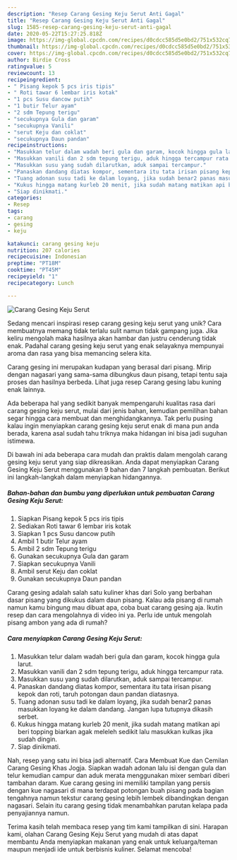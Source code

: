 ```yaml
---
description: "Resep Carang Gesing Keju Serut Anti Gagal"
title: "Resep Carang Gesing Keju Serut Anti Gagal"
slug: 1585-resep-carang-gesing-keju-serut-anti-gagal
date: 2020-05-22T15:27:25.818Z
image: https://img-global.cpcdn.com/recipes/d0cdcc585d5e0bd2/751x532cq70/carang-gesing-keju-serut-foto-resep-utama.jpg
thumbnail: https://img-global.cpcdn.com/recipes/d0cdcc585d5e0bd2/751x532cq70/carang-gesing-keju-serut-foto-resep-utama.jpg
cover: https://img-global.cpcdn.com/recipes/d0cdcc585d5e0bd2/751x532cq70/carang-gesing-keju-serut-foto-resep-utama.jpg
author: Birdie Cross
ratingvalue: 5
reviewcount: 13
recipeingredient:
- " Pisang kepok 5 pcs iris tipis"
- " Roti tawar 6 lembar iris kotak"
- "1 pcs Susu dancow putih"
- "1 butir Telur ayam"
- "2 sdm Tepung terigu"
- "secukupnya Gula dan garam"
- "secukupnya Vanili"
- "serut Keju dan coklat"
- "secukupnya Daun pandan"
recipeinstructions:
- "Masukkan telur dalam wadah beri gula dan garam, kocok hingga gula larut."
- "Masukkan vanili dan 2 sdm tepung terigu, aduk hingga tercampur rata."
- "Masukkan susu yang sudah dilarutkan, aduk sampai tercampur."
- "Panaskan dandang diatas kompor, sementara itu tata irisan pisang kepok dan roti, taruh potongan daun pandan diatasnya."
- "Tuang adonan susu tadi ke dalam loyang, jika sudah benar2 panas masukkan loyang ke dalam dandang. Jangan lupa tutupnya dikasih serbet."
- "Kukus hingga matang kurleb 20 menit, jika sudah matang matikan api beri topping biarkan agak meleleh sedikit lalu masukkan kulkas jika sudah dingin."
- "Siap dinikmati."
categories:
- Resep
tags:
- carang
- gesing
- keju

katakunci: carang gesing keju 
nutrition: 207 calories
recipecuisine: Indonesian
preptime: "PT18M"
cooktime: "PT45M"
recipeyield: "1"
recipecategory: Lunch

---
```



![Carang Gesing Keju Serut](https://img-global.cpcdn.com/recipes/d0cdcc585d5e0bd2/751x532cq70/carang-gesing-keju-serut-foto-resep-utama.jpg)

Sedang mencari inspirasi resep carang gesing keju serut yang unik? Cara membuatnya memang tidak terlalu sulit namun tidak gampang juga. Jika keliru mengolah maka hasilnya akan hambar dan justru cenderung tidak enak. Padahal carang gesing keju serut yang enak selayaknya mempunyai aroma dan rasa yang bisa memancing selera kita.

Carang gesing ini merupakan kudapan yang berasal dari pisang. Mirip dengan nagasari yang sama-sama dibungkus daun pisang, tetapi tentu saja proses dan hasilnya berbeda. Lihat juga resep Carang gesing labu kuning enak lainnya.

Ada beberapa hal yang sedikit banyak mempengaruhi kualitas rasa dari carang gesing keju serut, mulai dari jenis bahan, kemudian pemilihan bahan segar hingga cara membuat dan menghidangkannya. Tak perlu pusing kalau ingin menyiapkan carang gesing keju serut enak di mana pun anda berada, karena asal sudah tahu triknya maka hidangan ini bisa jadi suguhan istimewa.


Di bawah ini ada beberapa cara mudah dan praktis dalam mengolah carang gesing keju serut yang siap dikreasikan. Anda dapat menyiapkan Carang Gesing Keju Serut menggunakan 9 bahan dan 7 langkah pembuatan. Berikut ini langkah-langkah dalam menyiapkan hidangannya.

<!--inarticleads1-->

##### Bahan-bahan dan bumbu yang diperlukan untuk pembuatan Carang Gesing Keju Serut:

1. Siapkan  Pisang kepok 5 pcs iris tipis
1. Sediakan  Roti tawar 6 lembar iris kotak
1. Siapkan 1 pcs Susu dancow putih
1. Ambil 1 butir Telur ayam
1. Ambil 2 sdm Tepung terigu
1. Gunakan secukupnya Gula dan garam
1. Siapkan secukupnya Vanili
1. Ambil serut Keju dan coklat
1. Gunakan secukupnya Daun pandan


Carang gesing adalah salah satu kuliner khas dari Solo yang berbahan dasar pisang yang dikukus dalam daun pisang. Kalau ada pisang di rumah namun kamu bingung mau dibuat apa, coba buat carang gesing aja. Ikutin resep dan cara mengolahnya di video ini ya. Perlu ide untuk mengolah pisang ambon yang ada di rumah? 

<!--inarticleads2-->

##### Cara menyiapkan Carang Gesing Keju Serut:

1. Masukkan telur dalam wadah beri gula dan garam, kocok hingga gula larut.
1. Masukkan vanili dan 2 sdm tepung terigu, aduk hingga tercampur rata.
1. Masukkan susu yang sudah dilarutkan, aduk sampai tercampur.
1. Panaskan dandang diatas kompor, sementara itu tata irisan pisang kepok dan roti, taruh potongan daun pandan diatasnya.
1. Tuang adonan susu tadi ke dalam loyang, jika sudah benar2 panas masukkan loyang ke dalam dandang. Jangan lupa tutupnya dikasih serbet.
1. Kukus hingga matang kurleb 20 menit, jika sudah matang matikan api beri topping biarkan agak meleleh sedikit lalu masukkan kulkas jika sudah dingin.
1. Siap dinikmati.


Nah, resep yang satu ini bisa jadi alternatif. Cara Membuat Kue dan Cemilan Carang Gesing Khas Jogja. Siapkan wadah adonan lalu isi dengan gula dan telur kemudian campur dan aduk merata menggunakan mixer sembari diberi tambahan daram. Kue carang gesing ini memiliki tampilan yang persis dengan kue nagasari di mana terdapat potongan buah pisang pada bagian tengahnya namun tekstur carang gesing lebih lembek dibandingkan dengan nagasari. Selain itu carang gesing tidak menambahkan parutan kelapa pada penyajiannya namun. 

Terima kasih telah membaca resep yang tim kami tampilkan di sini. Harapan kami, olahan Carang Gesing Keju Serut yang mudah di atas dapat membantu Anda menyiapkan makanan yang enak untuk keluarga/teman maupun menjadi ide untuk berbisnis kuliner. Selamat mencoba!
